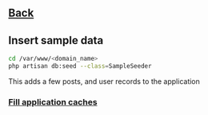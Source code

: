 ## [Back](../README.md)

## Insert sample data

```bash
cd /var/www/<domain_name>
php artisan db:seed --class=SampleSeeder
```

This adds a few posts, and user records to the application

### [Fill application caches](artisan_cache.md)

